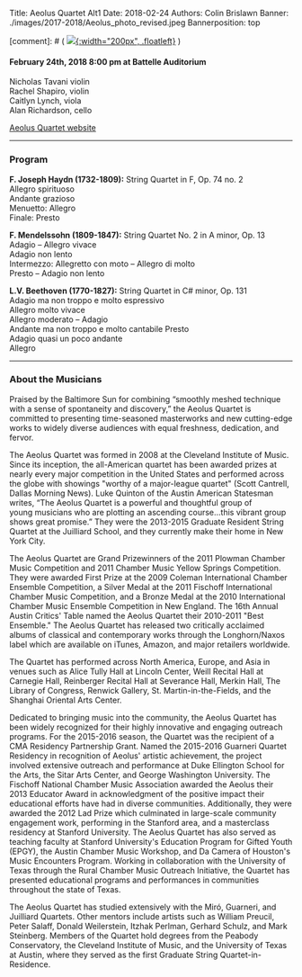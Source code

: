Title: Aeolus Quartet Alt1
Date: 2018-02-24
Authors: Colin Brislawn
Banner: ./images/2017-2018/Aeolus_photo_revised.jpeg
Bannerposition: top

[comment]: # ( [![ ]({filename}/images/2017-2018/aeolus-quartet-400.jpg){:width="200px", .floatleft}]({filename}./AeolusQuartet.md) )


#### February 24th, 2018 8:00 pm at Battelle Auditorium

Nicholas Tavani violin <br>
Rachel Shapiro, violin <br>
Caitlyn Lynch, viola <br>
Alan Richardson, cello


[Aeolus Quartet website](http://aeolusquartet.com/)


---

### Program

**F. Joseph Haydn (1732-1809):** String Quartet in F, Op. 74 no. 2 <br>
Allegro spirituoso  <br>
Andante grazioso  <br>
Menuetto: Allegro  <br>
Finale: Presto

**F. Mendelssohn (1809-1847):** String Quartet No. 2 in A minor, Op. 13	 <br>
Adagio – Allegro vivace <br>
Adagio non lento <br>
Intermezzo: Allegretto con moto – Allegro di molto <br>
Presto – Adagio non lento

**L.V. Beethoven (1770-1827):** String Quartet in C# minor, Op. 131 <br>
Adagio ma non troppo e molto espressivo <br>
Allegro molto vivace <br>
Allegro moderato – Adagio <br>
Andante ma non troppo e molto cantabile Presto <br>
Adagio quasi un poco andante <br>
Allegro 



---

### About the Musicians

Praised by the Baltimore Sun for combining “smoothly meshed technique with a sense of spontaneity and discovery,” the Aeolus Quartet is committed to presenting time-seasoned masterworks and new cutting-edge works to widely diverse audiences with equal freshness, dedication, and fervor.

The Aeolus Quartet was formed in 2008 at the Cleveland Institute of Music. Since its inception, the all-American quartet has been awarded prizes at nearly every major competition in the United States and performed across the globe with showings "worthy of a major-league quartet" (Scott Cantrell, Dallas Morning News). Luke Quinton of the Austin American Statesman writes, “The Aeolus Quartet is a powerful and thoughtful group of young musicians who are plotting an ascending course…this vibrant group shows great promise.” They were the 2013-2015 Graduate Resident String Quartet at the Juilliard School, and they currently make their home in New York City.

The Aeolus Quartet are Grand Prizewinners of the 2011 Plowman Chamber Music Competition and 2011 Chamber Music Yellow Springs Competition. They were awarded First Prize at the 2009 Coleman International Chamber Ensemble Competition, a Silver Medal at the 2011 Fischoff International Chamber Music Competition, and a Bronze Medal at the 2010 International Chamber Music Ensemble Competition in New England. The 16th Annual Austin Critics' Table named the Aeolus Quartet their 2010-2011 "Best Ensemble." The Aeolus Quartet has released two critically acclaimed albums of classical and contemporary works through the Longhorn/Naxos label which are available on iTunes, Amazon, and major retailers worldwide.

The Quartet has performed across North America, Europe, and Asia in venues such as Alice Tully Hall at Lincoln Center, Weill Recital Hall at Carnegie Hall, Reinberger Recital Hall at Severance Hall, Merkin Hall, The Library of Congress, Renwick Gallery, St. Martin-in-the-Fields, and the Shanghai Oriental Arts Center.

Dedicated to bringing music into the community, the Aeolus Quartet has been widely recognized for their highly innovative and engaging outreach programs. For the 2015-2016 season, the Quartet was the recipient of a CMA Residency Partnership Grant. Named the 2015-2016 Guarneri Quartet Residency in recognition of Aeolus' artistic achievement, the project involved extensive outreach and performance at Duke Ellington School for the Arts, the Sitar Arts Center, and George Washington University. The Fischoff National Chamber Music Association awarded the Aeolus their 2013 Educator Award in acknowledgment of the positive impact their educational efforts have had in diverse communities. Additionally, they were awarded the 2012 Lad Prize which culminated in large-scale community engagement work, performing in the Stanford area, and a masterclass residency at Stanford University. The Aeolus Quartet has also served as teaching faculty at Stanford University's Education Program for Gifted Youth (EPGY), the Austin Chamber Music Workshop, and Da Camera of Houston's Music Encounters Program. Working in collaboration with the University of Texas through the Rural Chamber Music Outreach Initiative, the Quartet has presented educational programs and performances in communities throughout the state of Texas.

The Aeolus Quartet has studied extensively with the Miró, Guarneri, and Juilliard Quartets. Other mentors include artists such as William Preucil, Peter Salaff, Donald Weilerstein, Itzhak Perlman, Gerhard Schulz, and Mark Steinberg. Members of the Quartet hold degrees from the Peabody Conservatory, the Cleveland Institute of Music, and the University of Texas at Austin, where they served as the first Graduate String Quartet-in-Residence.
